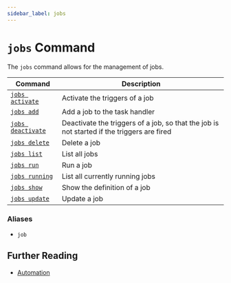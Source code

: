 ```yaml
---
sidebar_label: jobs
---
```


# `jobs` Command

The `jobs` command allows for the management of jobs.

| Command                              | Description                                                                                |
| ------------------------------------ | ------------------------------------------------------------------------------------------ |
| [`jobs activate`](./activate.md)     | Activate the triggers of a job                                                             |
| [`jobs add`](./add.md)               | Add a job to the task handler                                                              |
| [`jobs deactivate`](./deactivate.md) | Deactivate the triggers of a job, so that the job is not started if the triggers are fired |
| [`jobs delete`](./delete.md)         | Delete a job                                                                               |
| [`jobs list`](./list.md)             | List all jobs                                                                              |
| [`jobs run`](./run.md)               | Run a job                                                                                  |
| [`jobs running`](./running.md)       | List all currently running jobs                                                            |
| [`jobs show`](./show.md)             | Show the definition of a job                                                               |
| [`jobs update`](./update.md)         | Update a job                                                                               |

### Aliases

- `job`

## Further Reading

- [Automation](../../../../concepts/automation/index.md)
